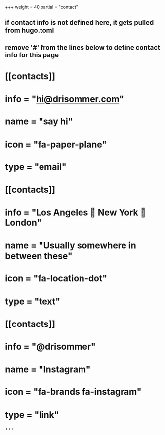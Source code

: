 +++
weight = 40
partial = "contact"

## if contact info is not defined here, it gets pulled from hugo.toml
## remove '#' from the lines below to define contact info for this page

# [[contacts]]
# info = "hi@drisommer.com"
# name = "say hi"
# icon = "fa-paper-plane"
# type = "email"
# 
# [[contacts]]
# info = "Los Angeles 🛫 New York 🛬 London"
# name = "Usually somewhere in between these"
# icon = "fa-location-dot"
# type = "text"
# 
# [[contacts]]
# info = "@drisommer"
# name = "Instagram"
# icon = "fa-brands fa-instagram"
# type = "link"

+++